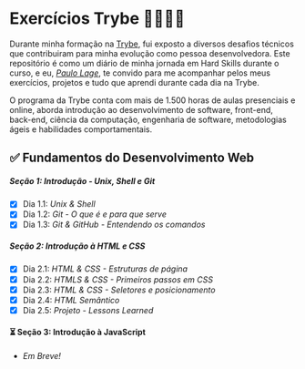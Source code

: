 # Exercícios Trybe 🚀👨🏻‍💻

Durante minha formação na [Trybe](https://www.betrybe.com/), fui exposto a diversos desafios técnicos que contribuiram para minha evolução como pessoa desenvolvedora. Este repositório é como um diário de minha jornada em Hard Skills durante o curso, e eu, _[Paulo Lage](https://www.linkedin.com/in/paulolagedev)_, te convido para me acompanhar pelos meus exercícios, projetos e tudo que aprendi durante cada dia na Trybe. 

O programa da Trybe conta com mais de 1.500 horas de aulas presenciais e online, aborda introdução ao desenvolvimento de software, front-end, back-end, ciência da computação, engenharia de software, metodologias ágeis e habilidades comportamentais.

## ✅ Fundamentos do Desenvolvimento Web 

##### Seção 1: Introdução - Unix, Shell e Git

- [X] Dia 1.1: _Unix & Shell_
- [X] Dia 1.2: _Git - O que é e para que serve_
- [X] Dia 1.3: _Git & GitHub - Entendendo os comandos_

##### Seção 2: Introdução à HTML e CSS

- [X] Dia 2.1: _HTML & CSS - Estruturas de página_
- [X] Dia 2.2: _HTMLS & CSS - Primeiros passos em CSS_
- [X] Dia 2.3: _HTML & CSS - Seletores e posicionamento_
- [X] Dia 2.4: _HTML Semântico_
- [X] Dia 2.5: _Projeto - Lessons Learned_

#### ⏳ Seção 3: Introdução à JavaScript

- _Em Breve!_
